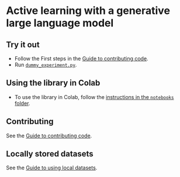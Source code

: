 # Active learning with a generative large language model

## Try it out

- Follow the First steps in the [Guide to contributing code](/CONTRIBUTING.md).
- Run [`dummy_experiment.py`](/dummy_experiment.py).


## Using the library in Colab

- To use the library in Colab, follow the [instructions in the `notebooks` folder](/notebooks/README.md).


## Contributing
See the [Guide to contributing code](/CONTRIBUTING.md).


## Locally stored datasets
See the [Guide to using local datasets](local_datasets/README.md).
